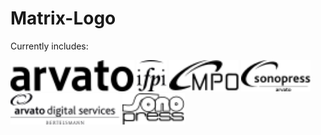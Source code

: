 # Matrix-Logo

Currently includes:

<img alt="arvato" src="Arvato/arvato_black.svg" height="50">

<img alt="ifpi" src="IFPI/ifpi_black.svg" height="50">

<img alt="MPO" src="MPO/mpo_black.svg" height="50">

<img alt="sonopress arvato" src="Sonopress Arvato/sonopress_black.svg" height="50">

<img alt="arvato digital services BERTELSMANN" src="Arvato Digital Services Bertelsmann/arvatodigital_black.svg" height="50">

<img alt="Sono press" src="Sono press/sonopress_black.svg" height="50">
